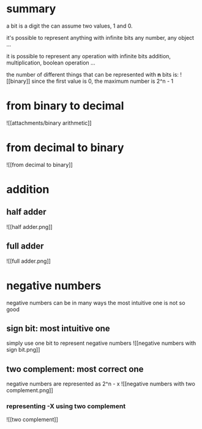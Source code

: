  # summary
a bit is a digit the can assume two values, 1 and 0.

it's possible to represent anything with infinite bits
any number, any object ...

it is possible to represent any operation with infinite bits
addition, multiplication, boolean operation ...

the number of different things that can be represented with **n** bits is:
![[binary]]
since the first value is 0, the maximum number is 2^n - 1

# from binary to decimal
![[attachments/binary arithmetic]]
# from decimal to binary
![[from decimal to binary]]
# addition
## half adder
![[half adder.png]]
## full adder
![[full adder.png]]
# negative numbers
negative numbers can be in many ways
the most intuitive one is not so good
## sign bit: most intuitive one
simply use one bit to represent negative numbers
![[negative numbers with sign bit.png]]
## two complement: most correct one
negative numbers are represented as 2^n - x
![[negative numbers with two complement.png]]
### representing -X using two complement
![[two complement]]
